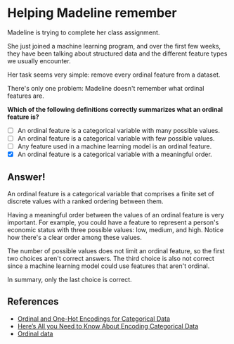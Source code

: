 # Helping Madeline remember

Madeline is trying to complete her class assignment.

She just joined a machine learning program, and over the first few weeks, they have been talking about structured data and the different feature types we usually encounter.

Her task seems very simple: remove every ordinal feature from a dataset.

There's only one problem: Madeline doesn't remember what ordinal features are.

**Which of the following definitions correctly summarizes what an ordinal feature is?**

- [ ] An ordinal feature is a categorical variable with many possible values.
- [ ] An ordinal feature is a categorical variable with few possible values.
- [ ] Any feature used in a machine learning model is an ordinal feature.
- [x] An ordinal feature is a categorical variable with a meaningful order.

## Answer!

An ordinal feature is a categorical variable that comprises a finite set of discrete values with a ranked ordering between them.

Having a meaningful order between the values of an ordinal feature is very important. For example, you could have a feature to represent a person's economic status with three possible values: low, medium, and high. Notice how there's a clear order among these values.

The number of possible values does not limit an ordinal feature, so the first two choices aren't correct answers. The third choice is also not correct since a machine learning model could use features that aren't ordinal.

In summary, only the last choice is correct.

## References
* [Ordinal and One-Hot Encodings for Categorical Data](https://machinelearningmastery.com/one-hot-encoding-for-categorical-data/)
* [Here’s All you Need to Know About Encoding Categorical Data](https://www.analyticsvidhya.com/blog/2020/08/types-of-categorical-data-encoding/)
* [Ordinal data](https://en.wikipedia.org/wiki/Ordinal_data)